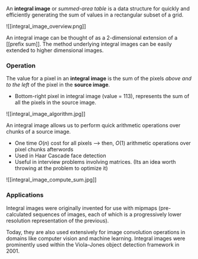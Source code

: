 An **integral image** or *summed-area table* is a data structure for quickly and efficiently generating the sum of values in a rectangular subset of a grid.

![[integral_image_overview.png]]

An integral image can be thought of as a 2-dimensional extension of a [[prefix sum]]. The method underlying integral images can be easily extended to higher dimensional images.

### Operation

The value for a pixel in an **integral image** is the sum of the pixels _above and to the left_ of the pixel in the **source image**.
- Bottom-right pixel in integral image (value = 113), represents the sum of all the pixels in the source image.

![[integral_image_algorithm.jpg]]

An integral image allows us to perform quick arithmetic operations over chunks of a source image.
- One time $O(n)$ cost for all pixels —> then, $O(1)$ arithmetic operations over pixel chunks afterwords
- Used in Haar Cascade face detection
- Useful in interview problems involving matrices. (Its an idea worth throwing at the problem to optimize it)

![[integral_image_compute_sum.jpg]]

### Applications

Integral images were originally invented for use with mipmaps (pre-calculated sequences of images, each of which is a progressively lower resolution representation of the previous). 

Today, they are also used extensively for image convolution operations in domains like computer vision and machine learning. Integral images were prominently used within the Viola–Jones object detection framework in 2001.